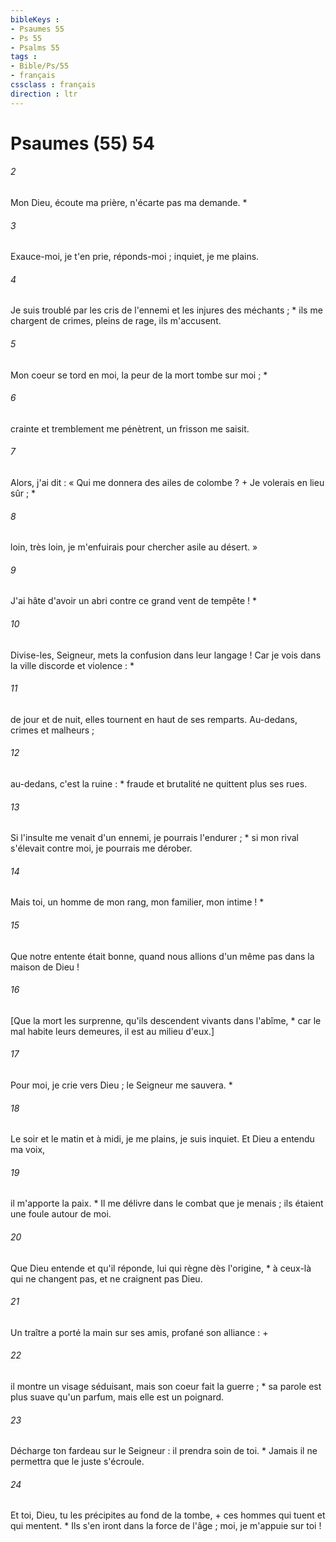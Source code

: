 ```yaml
---
bibleKeys : 
- Psaumes 55
- Ps 55
- Psalms 55
tags : 
- Bible/Ps/55
- français
cssclass : français
direction : ltr
---
```


# Psaumes (55) 54

###### 2
Mon Dieu, écoute ma prière, n'écarte pas ma demande. *
###### 3
Exauce-moi, je t'en prie, réponds-moi ; inquiet, je me plains.
###### 4
Je suis troublé par les cris de l'ennemi et les injures des méchants ; * ils me chargent de crimes, pleins de rage, ils m'accusent.
###### 5
Mon coeur se tord en moi, la peur de la mort tombe sur moi ; *
###### 6
crainte et tremblement me pénètrent, un frisson me saisit.
###### 7
Alors, j'ai dit : « Qui me donnera des ailes de colombe ? + Je volerais en lieu sûr ; *
###### 8
loin, très loin, je m'enfuirais pour chercher asile au désert. »
###### 9
J'ai hâte d'avoir un abri contre ce grand vent de tempête ! *
###### 10
Divise-les, Seigneur, mets la confusion dans leur langage ! Car je vois dans la ville discorde et violence : *
###### 11
de jour et de nuit, elles tournent en haut de ses remparts. Au-dedans, crimes et malheurs ;
###### 12
au-dedans, c'est la ruine : * fraude et brutalité ne quittent plus ses rues.
###### 13
Si l'insulte me venait d'un ennemi, je pourrais l'endurer ; * si mon rival s'élevait contre moi, je pourrais me dérober.
###### 14
Mais toi, un homme de mon rang, mon familier, mon intime ! *
###### 15
Que notre entente était bonne, quand nous allions d'un même pas dans la maison de Dieu !
###### 16
[Que la mort les surprenne, qu'ils descendent vivants dans l'abîme, * car le mal habite leurs demeures, il est au milieu d'eux.]
###### 17
Pour moi, je crie vers Dieu ; le Seigneur me sauvera. *
###### 18
Le soir et le matin et à midi, je me plains, je suis inquiet. Et Dieu a entendu ma voix,
###### 19
il m'apporte la paix. * Il me délivre dans le combat que je menais ; ils étaient une foule autour de moi.
###### 20
Que Dieu entende et qu'il réponde, lui qui règne dès l'origine, * à ceux-là qui ne changent pas, et ne craignent pas Dieu.
###### 21
Un traître a porté la main sur ses amis, profané son alliance : +
###### 22
il montre un visage séduisant, mais son coeur fait la guerre ; * sa parole est plus suave qu'un parfum, mais elle est un poignard.
###### 23
Décharge ton fardeau sur le Seigneur : il prendra soin de toi. * Jamais il ne permettra que le juste s'écroule.
###### 24
Et toi, Dieu, tu les précipites au fond de la tombe, + ces hommes qui tuent et qui mentent. * Ils s'en iront dans la force de l'âge ; moi, je m'appuie sur toi !
